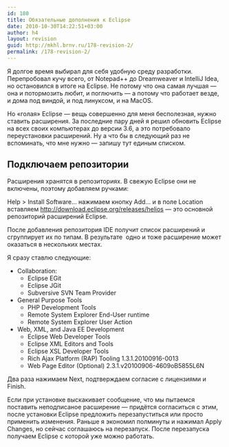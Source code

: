```yaml
---
id: 180
title: Обязательные дополнения к Eclipse
date: 2010-10-30T14:22:51+03:00
author: h4
layout: revision
guid: http://mkhl.brnv.ru/178-revision-2/
permalink: /178-revision-2/
---
```

Я долгое время выбирал для себя удобную среду разработки. Перепробовал кучу всего, от Notepad++ до Dreamweaver и IntelliJ Idea, но остановился в итоге на Eclipse. Не потому что она самая лучшая &#8212; она и потормозить любит, и поглючить &#8212; а потому что работает везде, и дома под виндой, и под линуксом, и на MacOS.

Но «голая» Eclipse &#8212; вещь совершенно для меня бесполезная, нужно ставить расширения. За последние пару дней я решил обновить Eclipse на всех своих компьютерах до версии 3.6, а это потребовало переустановки расширений. Ну а что бы в следующий раз не вспоминать, что мне нужно &#8212; запишу тут единым списком.

## Подключаем репозитории

Расширения хранятся в репозиториях. В свежую Eclipse они не включены, поэтому добавляем ручками:

Help > Install Software&#8230; нажимаем кнопку Add&#8230; и в поле Location вставляем http://download.eclipse.org/releases/helios &#8212; это основной репозиторий расширений Eclipse.

После добавления репозитория IDE получит список расширений и сгруппирует их по типам. В результате  одно и тоже расширение может оказаться в нескольких местах.

Я сразу ставлю следующие:

  * Collaboration: 
      * Eclipse EGit
      * Eclipse JGit
      * Subversive SVN Team Provider
  * General Purpose Tools 
      * PHP Development Tools
      * Remote System Explorer End-User runtime
      * Remote System Explorer User Action
  * Web, XML, and Java EE Development 
      * Eclipse Web Developer Tools
      * Eclipse XML Editors and Tools
      * Eclipse XSL Developer Tools <span></span>
      * Rich Ajax Platform (RAP) Tooling <span></span>1.3.1.20100916-0013
      * Web Page Editor (Optional) <span></span>2.3.1.v20100906-4609oB5855L6N

Два раза нажимаем Next, подтверждаем согласие с лицензиями и Finish.

Если при установке выскакивает сообщение, что мы пытаемся поставить неподписаное расширение &#8212; придётся согласиться с этим, после установки Eclipse предложить перезапуститься или просто применить изменения. Раньше я экономил полминуты и нажимал Apply Changes, но сейчас соглашаюсь на перезапуск. После перезапуска получаем Eclipse с которой уже можно работать.